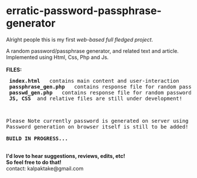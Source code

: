 # erratic-password-passphrase-generator
Alright people this is my first <i>web-based full fledged project</i>. <br/>

A random password/passphrase generator, and related text and article.  <br/>
Implemented using Html, Css, Php and Js. <br/>
<br/>
<b>FILES:</b>
<pre>
<strong> index.html </strong>  contains main content and user-interaction 
<strong> passphrase_gen.php </strong>  contains response file for random passphrase generation 
<strong> passwd_gen.php </strong>  contains response file for random password generation  
<strong> JS, CSS </strong> and relative files are still under development! 
</pre>

<br/>

<pre>
Please Note currently password is generated on server using PHP and sent over internet to users browser.
Password generation on browser itself is still to be added!

<b>BUILD IN PROGRESS...</b>
</pre>

<br/>
<strong>I'd love to hear suggestions, reviews, edits, etc! <br/>
So feel free to do that!</strong> <br/>
contact: kalpaktake@gmail.com
